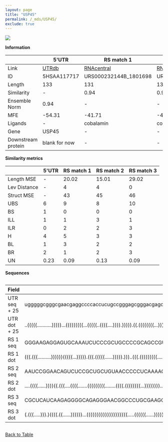 ```yaml
---
layout: page
title: "USP45"
permalink: /_mds/USP45/
exclude: true
---
```




![](../../alns_9.28.22/aln_5HSAA117717_0.981.png?raw=true)


**Information**

| | 5'UTR       | RS match 1   | RS match 2  | RS match 3 |
| ---- | ----------- | ----------- | ----------- | ----------- |
| Link | <a href="http://utrdb.ba.itb.cnr.it/getutr/5HSAA117717/1" target="_blank" rel="noopener noreferrer">UTRdb</a>   | <a href="https://rnacentral.org/rna/URS000232144B/1801698" target="_blank" rel="noopener noreferrer">RNAcentral</a>     |<a href="https://rnacentral.org/rna/URS0002331695/1770526" target="_blank" rel="noopener noreferrer">RNAcentral</a>  | <a href="https://rnacentral.org/rna/URS0000D912EF/1904969" target="_blank" rel="noopener noreferrer">RNAcentral</a>   |
| ID | 5HSAA117717     | URS000232144B_1801698     | URS0002331695_1770526     | URS0000D912EF_1904969     |
| Length | 133     |  131    | 135   |  133    |
| Similarity | - | 0.94 | 0.94 | 0.94 |
| Ensemble Norm | 0.94 | - | - | - |
| MFE | -54.31 | -41.71 | -43.32 | -47.63 |
| Ligands | - | cobalamin | cobalamin | SAM |
| Gene | USP45 | - | - | - |
| Downstream protein | blank for now    |    -    | -  | - |


**Similarity metrics**

| | 5'UTR       | RS match 1   | RS match 2  | RS match 3 |
| ---- | ----------- | ----------- | ----------- | ----------- |
| Length MSE | - | 20.02 | 15.01 | 29.02 |
| Lev Distance | - | 4 | 4 | 0 |
| Struct MSE | - | 43 | 45 | 46 |
| UBS| 6 | 9 | 8 | 10 |
| BS | 1 | 0 | 0 | 0 |
| ILL | 1 | 1 | 3 | 1 |
| ILR | 0 | 2 | 2 | 3 |
| H | 4 | 5 | 3 | 3 |
| BL | 1 | 3 | 2 | 2 |
| BR | 2 | 1 | 2 | 3 |
| UN | 0.23 | 0.09 | 0.13 | 0.09 |

**Sequences**


<div style="overflow-x:auto;">

<table>
<colgroup>
<col width="30%" />
<col width="70%" />
</colgroup>
<thead>
<tr class="header">
<th>Field</th>
<th>Description</th>
</tr>
</thead>
<tbody>
<tr>
<td markdown="span">UTR seq + 25 </td>
<td markdown="span"> ugggggcgggcgaacgaggccccaccucugccgggagcgggacgagcgcgcaggcgcagucuccccagguuguagacgcugcggcccggcccggcggguaaauaacagATGCGGGTGAAAGATCCAACTAAAG </td>
</tr>
<tr>
<td markdown="span">UTR dot + 25  </td>
<td markdown="span"> ..(((((...........)))))...(((((((((...(((((..((((....)))).))))).((.((((((((...)))))))).)))))))))))..............((((.....))))........
</td>
</tr>


<tr>
<td markdown="span">RS 1 seq </td>
<td markdown="span"> GGGAAGAGGAGUGCAAAUCUCCCGCUGCCCCGCAGCCGUGAUGGGUACGAAAGCCCGGUACAAGCCACUGUCGUGAGUCAUAUCAUGAUGGGAAGGCGGGCAAGUAGGUUCGAUCCCAAAGCCGGAAGACC
</td>
</tr>


<tr>
<td markdown="span">RS 1 dot </td>
<td markdown="span"> (((.(((..........))))))(((((...))))).(((.(((((......))))).)))..(((.(((((((((......)))))))))...))).(((.....((......))....)))........
</td>
</tr>


<tr>
<td markdown="span">RS 2 seq </td>
<td markdown="span"> AAUCCGGAACAGUCUCCGCUGCUGUAACCCCCUCAAAACCCCGUCGAUACCUUACGGGCCACUGUUUCAACCUGAAACGGGAAGGCCAUCGACGGGCGGGGAAGUCAGAAGACCUGCCGCUUGCAACAUACAGUC
</td>
</tr>


<tr>
<td markdown="span">RS 2 dot </td>
<td markdown="span"> ....((((......))))((.(((....((((.......(((((((((........((((.((((((((...))))))))...))))))))))))).))))....))).))...(((.....)))..........
</td>
</tr>


<tr>
<td markdown="span">RS 3 seq </td>
<td markdown="span"> CGCUCAUCAAGAGGGGCAGAGGGAACGGCCCUGCGAAGCCCCGGCAACCGGCGUCAGCCUGUCAUCUCGAUCCCGCGAGGUAGCUGACGACAACGGUGCUAAUUCCGACCCGUGCCAGCGGGGCAGAUGAGGA
</td>
</tr>


<tr>
<td markdown="span">RS 3 dot </td>
<td markdown="span"> (.(((.....))).)((((.((......))))))...(((((((((((((((((((((.....((((((......)))))).))))))).)..))))...............))))...))))).........
</td>
</tr>

</tbody>
</table>


</div>


[Back to Table](../../display)

